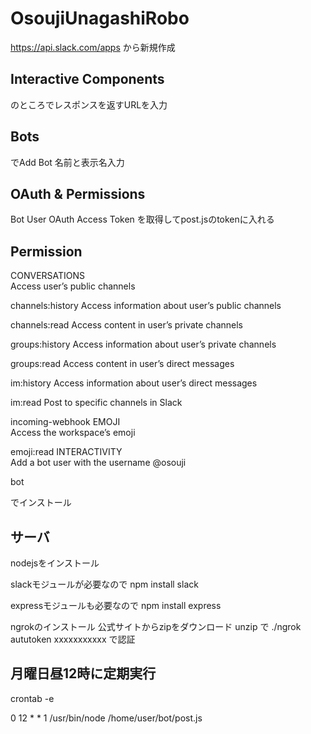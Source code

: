 # OsoujiUnagashiRobo
https://api.slack.com/apps
から新規作成

## Interactive Components
のところでレスポンスを返すURLを入力

## Bots
でAdd Bot
名前と表示名入力

## OAuth & Permissions
Bot User OAuth Access Token
を取得してpost.jsのtokenに入れる

## Permission
CONVERSATIONS   
Access user’s public channels

channels:history
Access information about user’s public channels

channels:read
Access content in user’s private channels

groups:history
Access information about user’s private channels

groups:read
Access content in user’s direct messages

im:history
Access information about user’s direct messages

im:read
Post to specific channels in Slack

incoming-webhook
EMOJI   
Access the workspace’s emoji

emoji:read
INTERACTIVITY   
Add a bot user with the username @osouji

bot

でインストール

## サーバ
nodejsをインストール

slackモジュールが必要なので
npm install slack

expressモジュールも必要なので
npm install express

ngrokのインストール
公式サイトからzipをダウンロード
unzip
で
./ngrok aututoken xxxxxxxxxxx
で認証

## 月曜日昼12時に定期実行
crontab -e

0 12 * * 1 /usr/bin/node /home/user/bot/post.js
